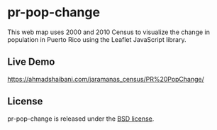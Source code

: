 # pr-pop-change
This web map uses 2000 and 2010 Census to visualize the change in population in Puerto Rico using the Leaflet JavaScript library.

## Live Demo
https://ahmadshaibani.com/jaramanas_census/PR%20PopChange/

## License
pr-pop-change is released under the [BSD license](http://opensource.org/licenses/BSD-3-Clause).
